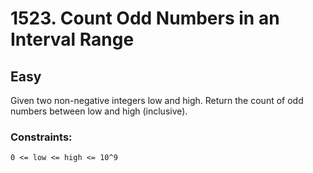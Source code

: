 # 1523. Count Odd Numbers in an Interval Range

## Easy

Given two non-negative integers low and high. Return the count of odd numbers between low and high (inclusive).

### Constraints:

`0 <= low <= high <= 10^9`